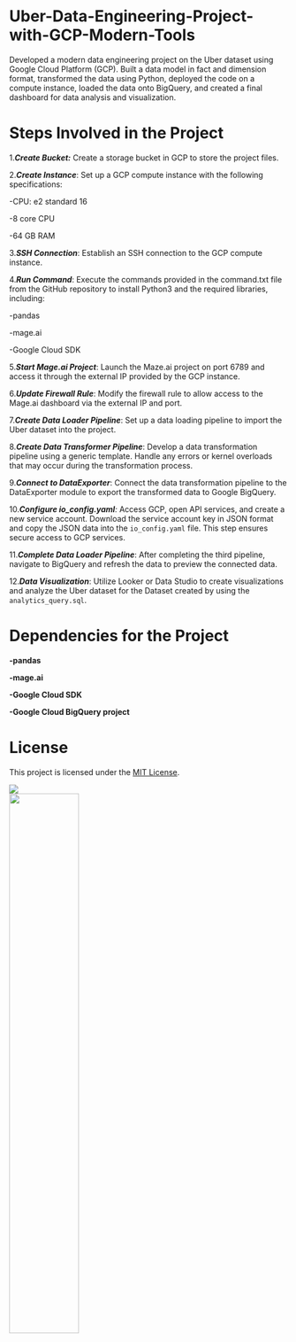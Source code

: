 # Uber-Data-Engineering-Project-with-GCP-Modern-Tools
Developed a modern data engineering project on the Uber dataset using Google Cloud Platform (GCP). Built a data model in fact and dimension format, transformed the data using Python, deployed the code on a compute instance, loaded the data onto BigQuery, and created a final dashboard for data analysis and visualization.
# Steps Involved in the Project
1._**Create Bucket:**_ Create a storage bucket in GCP to store the project files.

2._**Create Instance**_: Set up a GCP compute instance with the following specifications:

   -CPU: e2 standard 16
   
   -8 core CPU
   
   -64 GB RAM
  
3._**SSH Connection**_: Establish an SSH connection to the GCP compute instance.

4._**Run Command**_: Execute the commands provided in the command.txt file from the GitHub repository to install Python3 and the required libraries, including:

   -pandas
   
   -mage.ai
   
   -Google Cloud SDK
  
5._**Start Mage.ai Project**_: Launch the Maze.ai project on port 6789 and access it through the external IP provided by the GCP instance.

6._**Update Firewall Rule**_: Modify the firewall rule to allow access to the Mage.ai dashboard via the external IP and port.

7._**Create Data Loader Pipeline**_: Set up a data loading pipeline to import the Uber dataset into the project.

8._**Create Data Transformer Pipeline**_: Develop a data transformation pipeline using a generic template. Handle any errors or kernel overloads that may occur during the transformation process.

9._**Connect to DataExporter**_: Connect the data transformation pipeline to the DataExporter module to export the transformed data to Google BigQuery.

10._**Configure io_config.yaml**:_ Access GCP, open API services, and create a new service account. Download the service account key in JSON format and copy the JSON data into the `io_config.yaml` file. This step ensures secure access to GCP services.

11._**Complete Data Loader Pipeline**_: After completing the third pipeline, navigate to BigQuery and refresh the data to preview the connected data.

12._**Data Visualization**_: Utilize Looker or Data Studio to create visualizations and analyze the Uber dataset for the Dataset created by using the `analytics_query.sql`.
# Dependencies for the Project
  **-pandas**
  
  **-mage.ai**
  
  **-Google Cloud SDK**
  
  **-Google Cloud BigQuery project**
# License
This project is licensed under the [MIT License](LICENSE).


<div class="banner">
   <div ><img src = "https://github.com/sdutta2313/Uber-Data-Engineering-Project-with-GCP-Modern-Tools/assets/82588975/16b0c32e-4aa2-4bd1-bd3b-989297cf5ee4" style="width:50% float:right">
   </div>
   <div  ><img src="https://github.com/sdutta2313/Uber-Data-Engineering-Project-with-GCP-Modern-Tools/assets/82588975/d5b2a823-a7c6-45c2-a90b-9a8b9f87ef01" style="width:50% ">
   </div>
</div>

